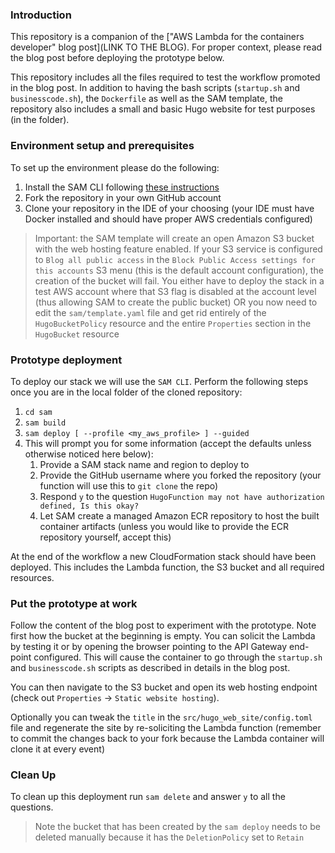 ### Introduction

This repository is a companion of the ["AWS Lambda for the containers developer" blog post](LINK TO THE BLOG). For proper context, please read the blog post before deploying the prototype below.

This repository includes all the files required to test the workflow promoted in the blog post. In addition to having the bash scripts (`startup.sh` and `businesscode.sh`), the `Dockerfile` as well as the SAM template, the repository also includes a small and basic Hugo website for test purposes (in the [](./src/hugo_web_site) folder). 

### Environment setup and prerequisites

To set up the environment please do the following: 

1. Install the SAM CLI following [these instructions](https://docs.aws.amazon.com/serverless-application-model/latest/developerguide/install-sam-cli.html)
1. Fork the repository in your own GitHub account
1. Clone your repository in the IDE of your choosing (your IDE must have Docker installed and should have proper AWS credentials configured)

> Important: the SAM template will create an open Amazon S3 bucket with the web hosting feature enabled. If your S3 service is configured to `Blog all public access` in the `Block Public Access settings for this accounts` S3 menu (this is the default account configuration), the creation of the bucket will fail. You either have to deploy the stack in a test AWS account where that S3 flag is disabled at the account level (thus allowing SAM to create the public bucket) OR you now need to edit the `sam/template.yaml` file and get rid entirely of the `HugoBucketPolicy` resource and the entire `Properties` section in the `HugoBucket` resource   

### Prototype deployment

To deploy our stack we will use the `SAM CLI`. Perform the following steps once you are in the local folder of the cloned repository:

1. `cd sam`
1. `sam build`
1. `sam deploy [ --profile <my_aws_profile> ] --guided`
  1. This will prompt you for some information (accept the defaults unless otherwise noticed here below):
     1. Provide a SAM stack name and region to deploy to
     1. Provide the GitHub username where you forked the repository (your function will use this to `git clone` the repo) 
     1. Respond `y` to the question `HugoFunction may not have authorization defined, Is this okay?`
     1. Let SAM create a managed Amazon ECR repository to host the built container artifacts (unless you would like to provide the ECR repository yourself, accept this)

At the end of the workflow a new CloudFormation stack should have been deployed. This includes the Lambda function, the S3 bucket and all required resources.

### Put the prototype at work

Follow the content of the blog post to experiment with the prototype. Note first how the bucket at the beginning is empty. You can solicit the Lambda by testing it or by opening the browser pointing to the API Gateway end-point configured. This will cause the container to go through the `startup.sh` and `businesscode.sh` scripts as described in details in the blog post. 

You can then navigate to the S3 bucket and open its web hosting endpoint (check out `Properties` -> `Static website hosting`). 

Optionally you can tweak the `title` in the `src/hugo_web_site/config.toml` file and regenerate the site by re-soliciting the Lambda function (remember to commit the changes back to your fork because the Lambda container will clone it at every event)

### Clean Up

To clean up this deployment run `sam delete` and answer `y` to all the questions.

> Note the bucket that has been created by the `sam deploy` needs to be deleted manually because it has the `DeletionPolicy` set to `Retain` 